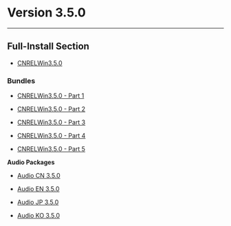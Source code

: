 # Version 3.5.0

----

## Full-Install Section

- [CNRELWin3.5.0](https://autopatchcn.yuanshen.com/client_app/download/pc_zip/20230220120841_NrIMna0roQkFHA3c/YuanShen_3.5.0.zip)

### Bundles

- [CNRELWin3.5.0 - Part 1](https://autopatchcn.yuanshen.com/client_app/download/pc_zip/20230220120841_NrIMna0roQkFHA3c/YuanShen_3.5.0.zip.001)

- [CNRELWin3.5.0 - Part 2](https://autopatchcn.yuanshen.com/client_app/download/pc_zip/20230220120841_NrIMna0roQkFHA3c/YuanShen_3.5.0.zip.002)

- [CNRELWin3.5.0 - Part 3](https://autopatchcn.yuanshen.com/client_app/download/pc_zip/20230220120841_NrIMna0roQkFHA3c/YuanShen_3.5.0.zip.003)

- [CNRELWin3.5.0 - Part 4](https://autopatchcn.yuanshen.com/client_app/download/pc_zip/20230220120841_NrIMna0roQkFHA3c/YuanShen_3.5.0.zip.004)

- [CNRELWin3.5.0 - Part 5](https://autopatchcn.yuanshen.com/client_app/download/pc_zip/20230220120841_NrIMna0roQkFHA3c/YuanShen_3.5.0.zip.005)

**Audio Packages**

- [Audio CN 3.5.0](https://autopatchcn.yuanshen.com/client_app/download/pc_zip/20230220120841_NrIMna0roQkFHA3c/Audio_Chinese_3.5.0.zip)

- [Audio EN 3.5.0](https://autopatchcn.yuanshen.com/client_app/download/pc_zip/20230220120841_NrIMna0roQkFHA3c/Audio_English(US)_3.5.0.zip)

- [Audio JP 3.5.0](https://autopatchcn.yuanshen.com/client_app/download/pc_zip/20230220120841_NrIMna0roQkFHA3c/Audio_Japanese_3.5.0.zip)

- [Audio KO 3.5.0](https://autopatchcn.yuanshen.com/client_app/download/pc_zip/20230220120841_NrIMna0roQkFHA3c/Audio_Korean_3.5.0.zip)
